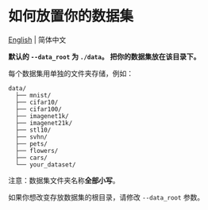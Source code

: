 # 如何放置你的数据集

[English](README.md) | 简体中文

**默认的 `--data_root` 为 `./data`。 把你的数据集放在该目录下。**

每个数据集用单独的文件夹存储，例如：

```
data/
  ├── mnist/
  ├── cifar10/
  ├── cifar100/
  ├── imagenet1k/
  ├── imagenet21k/
  ├── stl10/
  ├── svhn/
  ├── pets/
  ├── flowers/
  ├── cars/
  └── your_dataset/
```

注意：数据集文件夹名称**全部小写**。

如果你想改变存放数据集的根目录，请修改 `--data_root` 参数。